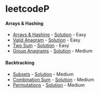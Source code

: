 # leetcodeP

#### Arrays & Hashing
- [Arrays & Hashing](https://leetcode.com/problems/contains-duplicate/) - [Solution](./src/neetcode/ArraysHashing.java) - Easy
- [Valid Anagram](https://leetcode.com/problems/valid-anagram/) - [Solution](./src/neetcode/ValidAnagram.java) - Easy
- [Two Sum](https://leetcode.com/problems/two-sum/) - [Solution](./src/neetcode/TwoSum.java) - Easy
- [Group Anagrams](https://leetcode.com/problems/group-anagrams/) - [Solution](./src/neetcode/GroupAnagrams.java) - Medium

#### Backtracking
- [Subsets](https://leetcode.com/problems/subsets/) - [Solution](./src/neetcode/Subsets.java)  - Medium
- [Combination Sum](https://leetcode.com/problems/combination-sum/) - [Solution](./src/neetcode/CombinationSum.java)  - Medium
- [Permutations](https://leetcode.com/problems/permutations/) - [Solution](./src/neetcode/Permutations.java) - Medium
